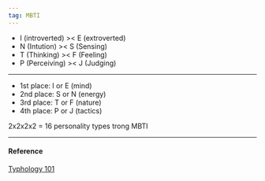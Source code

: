```yaml
---
tag: MBTI
---
```


- I (introverted) >< E (extroverted)
- N (Intution) >< S (Sensing)
- T (Thinking) >< F (Feeling)
- P (Perceiving) >< J (Judging)

---

- 1st place: I or E (mind)
- 2nd place: S or N (energy)
- 3rd place: T or F (nature)
- 4th place: P or J (tactics)

2x2x2x2 = 16 personality types trong MBTI

---

#### Reference

[Typhology 101](https://personalityjunkie.com/typology-101/#anchor1)

